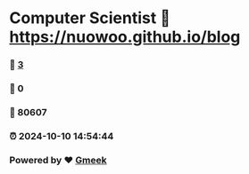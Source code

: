 # Computer Scientist :link: https://nuowoo.github.io/blog 
### :page_facing_up: [3](https://nuowoo.github.io/blog/tag.html) 
### :speech_balloon: 0 
### :hibiscus: 80607 
### :alarm_clock: 2024-10-10 14:54:44 
### Powered by :heart: [Gmeek](https://github.com/Meekdai/Gmeek)
